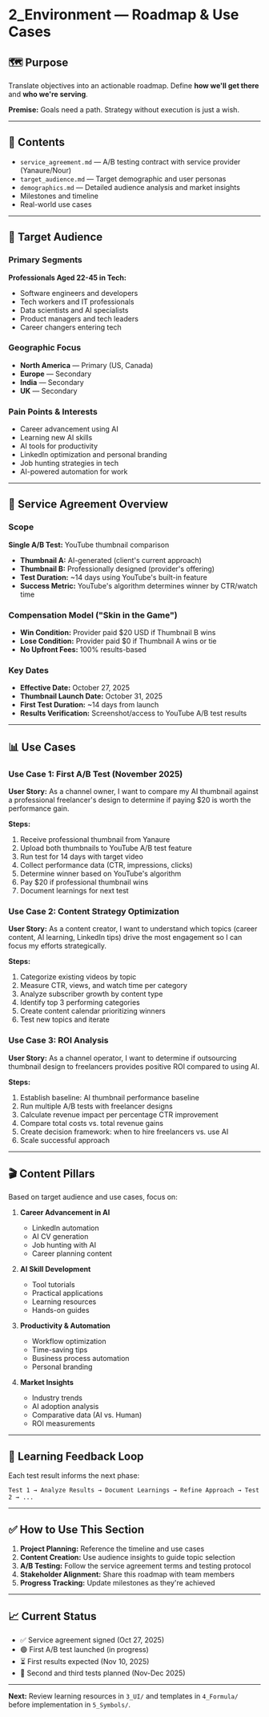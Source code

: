 # 2_Environment — Roadmap & Use Cases

## 🗺️ Purpose

Translate objectives into an actionable roadmap. Define **how we'll get there** and **who we're serving**.

**Premise:** Goals need a path. Strategy without execution is just a wish.

---

## 📄 Contents

- `service_agreement.md` — A/B testing contract with service provider (Yanaure/Nour)
- `target_audience.md` — Target demographic and user personas
- `demographics.md` — Detailed audience analysis and market insights
- Milestones and timeline
- Real-world use cases

---

## 👥 Target Audience

### Primary Segments

**Professionals Aged 22-45 in Tech:**
- Software engineers and developers
- Tech workers and IT professionals
- Data scientists and AI specialists
- Product managers and tech leaders
- Career changers entering tech

### Geographic Focus
- **North America** — Primary (US, Canada)
- **Europe** — Secondary
- **India** — Secondary
- **UK** — Secondary

### Pain Points & Interests
- Career advancement using AI
- Learning new AI skills
- AI tools for productivity
- LinkedIn optimization and personal branding
- Job hunting strategies in tech
- AI-powered automation for work

---

## 💼 Service Agreement Overview

### Scope
**Single A/B Test:** YouTube thumbnail comparison
- **Thumbnail A:** AI-generated (client's current approach)
- **Thumbnail B:** Professionally designed (provider's offering)
- **Test Duration:** ~14 days using YouTube's built-in feature
- **Success Metric:** YouTube's algorithm determines winner by CTR/watch time

### Compensation Model ("Skin in the Game")
- **Win Condition:** Provider paid $20 USD if Thumbnail B wins
- **Lose Condition:** Provider paid $0 if Thumbnail A wins or tie
- **No Upfront Fees:** 100% results-based

### Key Dates
- **Effective Date:** October 27, 2025
- **Thumbnail Launch Date:** October 31, 2025
- **First Test Duration:** ~14 days from launch
- **Results Verification:** Screenshot/access to YouTube A/B test results

---

## 📊 Use Cases

### Use Case 1: First A/B Test (November 2025)
**User Story:** As a channel owner, I want to compare my AI thumbnail against a professional freelancer's design to determine if paying $20 is worth the performance gain.

**Steps:**
1. Receive professional thumbnail from Yanaure
2. Upload both thumbnails to YouTube A/B test feature
3. Run test for 14 days with target video
4. Collect performance data (CTR, impressions, clicks)
5. Determine winner based on YouTube's algorithm
6. Pay $20 if professional thumbnail wins
7. Document learnings for next test

### Use Case 2: Content Strategy Optimization
**User Story:** As a content creator, I want to understand which topics (career content, AI learning, LinkedIn tips) drive the most engagement so I can focus my efforts strategically.

**Steps:**
1. Categorize existing videos by topic
2. Measure CTR, views, and watch time per category
3. Analyze subscriber growth by content type
4. Identify top 3 performing categories
5. Create content calendar prioritizing winners
6. Test new topics and iterate

### Use Case 3: ROI Analysis
**User Story:** As a channel operator, I want to determine if outsourcing thumbnail design to freelancers provides positive ROI compared to using AI.

**Steps:**
1. Establish baseline: AI thumbnail performance baseline
2. Run multiple A/B tests with freelancer designs
3. Calculate revenue impact per percentage CTR improvement
4. Compare total costs vs. total revenue gains
5. Create decision framework: when to hire freelancers vs. use AI
6. Scale successful approach

---

## 🎬 Content Pillars

Based on target audience and use cases, focus on:

1. **Career Advancement in AI**
   - LinkedIn automation
   - AI CV generation
   - Job hunting with AI
   - Career planning content

2. **AI Skill Development**
   - Tool tutorials
   - Practical applications
   - Learning resources
   - Hands-on guides

3. **Productivity & Automation**
   - Workflow optimization
   - Time-saving tips
   - Business process automation
   - Personal branding

4. **Market Insights**
   - Industry trends
   - AI adoption analysis
   - Comparative data (AI vs. Human)
   - ROI measurements

---

## 🔄 Learning Feedback Loop

Each test result informs the next phase:

```
Test 1 → Analyze Results → Document Learnings → Refine Approach → Test 2 → ...
```

---

## ✅ How to Use This Section

1. **Project Planning:** Reference the timeline and use cases
2. **Content Creation:** Use audience insights to guide topic selection
3. **A/B Testing:** Follow the service agreement terms and testing protocol
4. **Stakeholder Alignment:** Share this roadmap with team members
5. **Progress Tracking:** Update milestones as they're achieved

---

## 📈 Current Status

- ✅ Service agreement signed (Oct 27, 2025)
- 🟢 First A/B test launched (in progress)
- ⏳ First results expected (Nov 10, 2025)
- 🔲 Second and third tests planned (Nov-Dec 2025)

---

**Next:** Review learning resources in `3_UI/` and templates in `4_Formula/` before implementation in `5_Symbols/`.